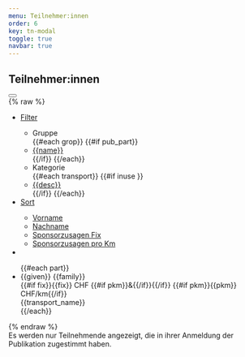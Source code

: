 ```yaml
---
menu: Teilnehmer:innen
order: 6
key: tn-modal
toggle: true
navbar: true
---
```

<div id="tn-modal" class="uk-modal-container" uk-modal>
    <div class="uk-modal-dialog">
    <h2 class="uk-padding-small uk-padding-remove-bottom uk-modal-title">Teilnehmer:innen</h2>
        <button class="uk-modal-close-full" type="button" uk-close></button>
<div class="webData" id="tn-filter" uk-filter="target: .js-filter">
{% raw %}
    <ul class="uk-padding-small uk-padding-remove-vertical uk-subnav uk-subnav-pill">
        <li>
            <a href="#">Filter</a>
            <div id="tn-filter-dropdown" uk-dropdown>
                <ul class="uk-nav uk-dropdown-nav">
                    <li class="uk-nav-header">Gruppe</li>
                {{#each grop}}
                {{#if pub_part}}
                    <li uk-filter-control="filter: [data-group='{{name}}'];group: group;"><a href="#">{{name}}</a></li>
                {{/if}}
                {{/each}}
                    <li class="uk-nav-header">Kategorie</li>
                {{#each transport}}
                    {{#if inuse }}
                    <li uk-filter-control="filter: [data-transport='{{id}}'];group: transport;"><a href="#">{{desc}}</a></li>
                    {{/if}}
                {{/each}}
                </ul>
            </div>
        </li>
        <li>
            <a href="#">Sort</a>
            <div id="tn-sorter-dropdown" uk-dropdown>
                <ul class="uk-nav uk-dropdown-nav">
                    <li uk-filter-control="sort: data-given;group: sort;"><a href="#">Vorname</a></li>
                    <li uk-filter-control="sort: data-family;group: sort;"><a href="#">Nachname</a></li>
                    <li uk-filter-control="sort: data-fix; order: desc;group: sort;"><a href="#">Sponsorzusagen Fix</a></li>
                    <li uk-filter-control="sort: data-pkm; order: desc;group: sort;"><a href="#">Sponsorzusagen pro Km</a></li>
                </ul>
            </div>
        </li>
        <li class="uk-active" uk-filter-control><a  uk-icon="thumbnails" href="#"></a></li>
    </ul> 
    <div uk-overflow-auto class="uk-padding-small">
    <ul class="js-filter uk-child-width-1-2 uk-child-width-1-3@s
    uk-child-width-1-4@m uk-child-width-1-5@l uk-grid-small" uk-grid="masonry: true">
    {{#each part}}
        <li data-group="{{grop}}" 
            data-fix="{{fix}}" 
            data-given="{{given}}" 
            data-family="{{family}}"
            data-transport="{{transport_id}}">
            <div class="part uk-card uk-card-hover uk-card-small uk-card-default uk-card-body uk-position-relative">
                <div class="uk-text-truncate uk-text-bold name">{{given}} {{family}}</div>
                <div class="spon">
                {{#if fix}}<span class="fix">{{fix}} CHF</span>
                {{#if pkm}}<span class="plus">&amp;</span>{{/if}}{{/if}}
                {{#if pkm}}<span class="pkm">{{pkm}} CHF/km</span>{{/if}}
                </div>
                <div class="uk-text-small uk-text-light">{{transport_name}}</div>
                <div class="sponsor"><a class="uk-icon-button" uk-tooltip="Sponsoring Zusage" uk-icon="heart" target="_sponsor" href="{{link}}"></a></div>
            </div>
        </li>
    {{/each}}
    </ul>
    </div>
{% endraw %}
</div>
<div class="uk-padding-small uk-text-small uk-text-muted">Es werden nur Teilnehmende angezeigt, die in ihrer Anmeldung der Publikation zugestimmt haben.</div>
    </div>
</div>


<script>
UIkit.util.on('#tn-filter','beforeFilter',() => {
    UIkit.dropdown('#tn-filter-dropdown').hide(false);
    UIkit.dropdown('#tn-sorter-dropdown').hide(false);
});
</script>


